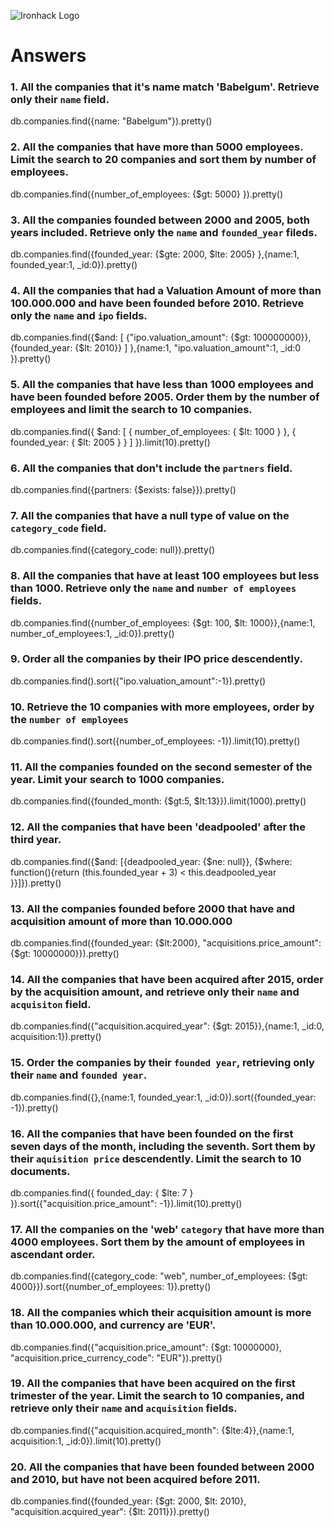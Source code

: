 ![Ironhack Logo](https://i.imgur.com/1QgrNNw.png)

# Answers

### 1. All the companies that it's name match 'Babelgum'. Retrieve only their `name` field.

<!-- Your Code Goes Here -->

db.companies.find({name: "Babelgum"}).pretty()


### 2. All the companies that have more than 5000 employees. Limit the search to 20 companies and sort them by **number of employees**.

<!-- Your Code Goes Here -->

db.companies.find({number_of_employees: {$gt: 5000} }).pretty()

### 3. All the companies founded between 2000 and 2005, both years included. Retrieve only the `name` and `founded_year` fileds.

<!-- Your Code Goes Here -->

db.companies.find({founded_year: {$gte: 2000, $lte: 2005} },{name:1, founded_year:1, _id:0}).pretty()

### 4. All the companies that had a Valuation Amount of more than 100.000.000 and have been founded before 2010. Retrieve only the `name` and `ipo` fields.

<!-- Your Code Goes Here -->

db.companies.find({$and: [ {"ipo.valuation_amount": {$gt: 100000000}}, {founded_year: {$lt: 2010}} ] },{name:1, "ipo.valuation_amount":1, _id:0 }).pretty()

### 5. All the companies that have less than 1000 employees and have been founded before 2005. Order them by the number of employees and limit the search to 10 companies.

<!-- Your Code Goes Here -->
db.companies.find({ $and: [ { number_of_employees: { $lt: 1000 } }, { founded_year: { $lt: 2005 } } ] }).limit(10).pretty()

### 6. All the companies that don't include the `partners` field.


<!-- Your Code Goes Here -->

db.companies.find({partners: {$exists: false}}).pretty()

### 7. All the companies that have a null type of value on the `category_code` field.

<!-- Your Code Goes Here -->

db.companies.find({category_code: null}).pretty()

### 8. All the companies that have at least 100 employees but less than 1000. Retrieve only the `name` and `number of employees` fields.

<!-- Your Code Goes Here -->

db.companies.find({number_of_employees: {$gt: 100, $lt: 1000}},{name:1, number_of_employees:1, _id:0}).pretty()

### 9. Order all the companies by their IPO price descendently.

<!-- Your Code Goes Here -->

db.companies.find().sort({"ipo.valuation_amount":-1}).pretty()

### 10. Retrieve the 10 companies with more employees, order by the `number of employees`

<!-- Your Code Goes Here -->

db.companies.find().sort({number_of_employees: -1}).limit(10).pretty()

### 11. All the companies founded on the second semester of the year. Limit your search to 1000 companies.

<!-- Your Code Goes Here -->

db.companies.find({founded_month: {$gt:5, $lt:13}}).limit(1000).pretty()

### 12. All the companies that have been 'deadpooled' after the third year.

<!-- Your Code Goes Here -->

db.companies.find({$and: [{deadpooled_year: {$ne: null}}, {$where: function(){return (this.founded_year + 3) < this.deadpooled_year }}]}).pretty()

### 13. All the companies founded before 2000 that have and acquisition amount of more than 10.000.000

<!-- Your Code Goes Here -->

db.companies.find({founded_year: {$lt:2000}, "acquisitions.price_amount": {$gt: 10000000}}).pretty()

### 14. All the companies that have been acquired after 2015, order by the acquisition amount, and retrieve only their `name` and `acquisiton` field.

<!-- Your Code Goes Here -->
db.companies.find({"acquisition.acquired_year": {$gt: 2015}},{name:1, _id:0, acquisition:1}).pretty()

### 15. Order the companies by their `founded year`, retrieving only their `name` and `founded year`.

<!-- Your Code Goes Here -->

db.companies.find({},{name:1, founded_year:1, _id:0}).sort({founded_year: -1}).pretty()

### 16. All the companies that have been founded on the first seven days of the month, including the seventh. Sort them by their `aquisition price` descendently. Limit the search to 10 documents.

<!-- Your Code Goes Here -->

db.companies.find({ founded_day: { $lte: 7 } }).sort({"acquisition.price_amount": -1}).limit(10).pretty()

### 17. All the companies on the 'web' `category` that have more than 4000 employees. Sort them by the amount of employees in ascendant order.

<!-- Your Code Goes Here -->

db.companies.find({category_code: "web", number_of_employees: {$gt: 4000}}).sort({number_of_employees: 1}).pretty()

### 18. All the companies which their acquisition amount is more than 10.000.000, and currency are 'EUR'.

<!-- Your Code Goes Here -->

db.companies.find({"acquisition.price_amount": {$gt: 10000000}, "acquisition.price_currency_code": "EUR"}).pretty()

### 19. All the companies that have been acquired on the first trimester of the year. Limit the search to 10 companies, and retrieve only their `name` and `acquisition` fields.

<!-- Your Code Goes Here -->

db.companies.find({"acquisition.acquired_month": {$lte:4}},{name:1, acquisition:1, _id:0}).limit(10).pretty()

### 20. All the companies that have been founded between 2000 and 2010, but have not been acquired before 2011.

<!-- Your Code Goes Here -->
db.companies.find({founded_year: {$gt: 2000, $lt: 2010}, "acquisition.acquired_year": {$lt: 2011}}).pretty()